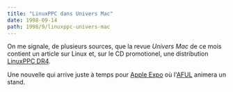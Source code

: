 ```yaml
---
title: "LinuxPPC dans Univers Mac"
date: 1998-09-14
path: 1998/9/linuxppc-univers-mac
---
```


<P>
On me signale, de plusieurs sources, que la revue <EM>Univers Mac</EM>
de ce mois contient un article sur Linux et, sur le CD promotionel,
une distribution <A HREF="http://www.linuxppc.org/">LinuxPPC DR4</A>.
</P>

<P>
Une nouvelle qui arrive juste à temps pour <A HREF="http://www.apple.fr/">Apple Expo</A> où l'<A HREF="http://www.aful.org/">AFUL</A> animera
un stand.
</P>


